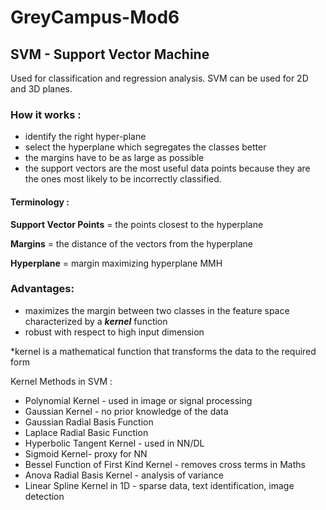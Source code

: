 # GreyCampus-Mod6

## SVM - Support Vector Machine
 
Used for classification and regression analysis. 
SVM can be used for 2D and 3D planes. 

### How it works : 
- identify the right hyper-plane
- select the hyperplane which segregates the classes better 
- the margins have to be as large as possible
- the support vectors are the most useful data points because they are the ones most likely to be incorrectly classified.

#### Terminology : 

**Support Vector Points** = the points closest to the hyperplane

**Margins** = the distance of the vectors from the hyperplane

**Hyperplane** = margin maximizing hyperplane MMH

### Advantages: 

- maximizes the margin between two classes in the feature space characterized by a ***kernel*** function
- robust with respect to high input dimension 

 *kernel is a mathematical function that transforms the data to the required form  
 
 Kernel Methods in SVM : 
 
 - Polynomial Kernel - used in image or signal processing
 - Gaussian Kernel - no prior knowledge of the data
 - Gaussian Radial Basis Function 
 - Laplace Radial Basic Function
 - Hyperbolic Tangent Kernel - used in NN/DL
 - Sigmoid Kernel- proxy for NN
 - Bessel Function of First Kind Kernel - removes cross terms in Maths
 - Anova Radial Basis Kernel - analysis of variance 
 - Linear Spline Kernel in 1D - sparse data, text identification, image detection


